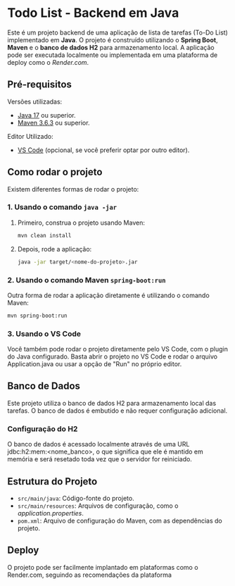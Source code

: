# Todo List - Backend em Java

Este é um projeto backend de uma aplicação de lista de tarefas (To-Do List) implementado em **Java**. O projeto é construído utilizando o **Spring Boot**, **Maven** e o **banco de dados H2** para armazenamento local. A aplicação pode ser executada localmente ou implementada em uma plataforma de deploy como o _Render.com_.

## Pré-requisitos

Versões utilizadas:

- [Java 17](https://adoptopenjdk.net/) ou superior.
- [Maven 3.6.3](https://maven.apache.org/install.html) ou superior.

Editor Utilizado:

- [VS Code](https://code.visualstudio.com/) (opcional, se você preferir optar por outro editor).

## Como rodar o projeto

Existem diferentes formas de rodar o projeto:

### 1. Usando o comando `java -jar`

1. Primeiro, construa o projeto usando Maven:
   ```bash
   mvn clean install
   ```
2. Depois, rode a aplicação:
   ```bash
   java -jar target/<nome-do-projeto>.jar
   ```

### 2. Usando o comando Maven `spring-boot:run`

Outra forma de rodar a aplicação diretamente é utilizando o comando Maven:

```bash
mvn spring-boot:run
```

### 3. Usando o VS Code

Você também pode rodar o projeto diretamente pelo VS Code, com o plugin do Java configurado. Basta abrir o projeto no VS Code e rodar o arquivo Application.java ou usar a opção de "Run" no próprio editor.

## Banco de Dados

Este projeto utiliza o banco de dados H2 para armazenamento local das tarefas. O banco de dados é embutido e não requer configuração adicional.

### Configuração do H2

O banco de dados é acessado localmente através de uma URL jdbc:h2:mem:<nome_banco>, o que significa que ele é mantido em memória e será resetado toda vez que o servidor for reiniciado.

## Estrutura do Projeto

- `src/main/java`: Código-fonte do projeto.
- `src/main/resources`: Arquivos de configuração, como o _application.properties_.
- `pom.xml`: Arquivo de configuração do Maven, com as dependências do projeto.

## Deploy

O projeto pode ser facilmente implantado em plataformas como o Render.com, seguindo as recomendações da plataforma
